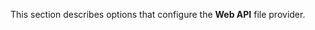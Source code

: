 <!--shortDescription-->
This section describes options that configure the **Web API** file provider.
<!--/shortDescription-->

<!--fullDescription-->
<!--/fullDescription-->